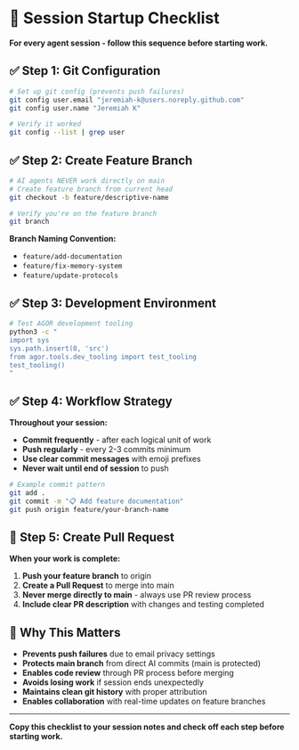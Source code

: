 # 🚀 Session Startup Checklist

**For every agent session - follow this sequence before starting work.**

## ✅ Step 1: Git Configuration

```bash
# Set up git config (prevents push failures)
git config user.email "jeremiah-k@users.noreply.github.com"
git config user.name "Jeremiah K"

# Verify it worked
git config --list | grep user
```

## ✅ Step 2: Create Feature Branch

```bash
# AI agents NEVER work directly on main
# Create feature branch from current head
git checkout -b feature/descriptive-name

# Verify you're on the feature branch
git branch
```

**Branch Naming Convention:**

- `feature/add-documentation`
- `feature/fix-memory-system`
- `feature/update-protocols`

## ✅ Step 3: Development Environment

```bash
# Test AGOR development tooling
python3 -c "
import sys
sys.path.insert(0, 'src')
from agor.tools.dev_tooling import test_tooling
test_tooling()
"
```

## ✅ Step 4: Workflow Strategy

**Throughout your session:**

- **Commit frequently** - after each logical unit of work
- **Push regularly** - every 2-3 commits minimum
- **Use clear commit messages** with emoji prefixes
- **Never wait until end of session** to push

```bash
# Example commit pattern
git add .
git commit -m "📋 Add feature documentation"
git push origin feature/your-branch-name
```

## 🔄 Step 5: Create Pull Request

**When your work is complete:**

1. **Push your feature branch** to origin
2. **Create a Pull Request** to merge into main
3. **Never merge directly to main** - always use PR review process
4. **Include clear PR description** with changes and testing completed

## 🎯 Why This Matters

- **Prevents push failures** due to email privacy settings
- **Protects main branch** from direct AI commits (main is protected)
- **Enables code review** through PR process before merging
- **Avoids losing work** if session ends unexpectedly
- **Maintains clean git history** with proper attribution
- **Enables collaboration** with real-time updates on feature branches

---

**Copy this checklist to your session notes and check off each step before starting work.**
